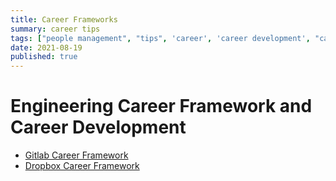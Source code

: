 ```yaml
---
title: Career Frameworks
summary: career tips
tags: ["people management", "tips", 'career', 'career development', "career"]
date: 2021-08-19
published: true
---
```


# Engineering Career Framework and Career Development

- [Gitlab Career Framework](https://about.gitlab.com/handbook/engineering/career-development/)
- [Dropbox Career Framework](https://dropbox.github.io/dbx-career-framework/overview.html)
